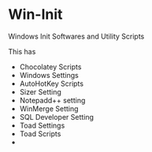# Win-Init
Windows Init Softwares and Utility Scripts

This has

* Chocolatey Scripts
* Windows Settings
* AutoHotKey Scripts
* Sizer Setting
* Notepadd++ setting
* WinMerge Setting
* SQL Developer Setting
* Toad Settings
* Toad Scripts
* 
